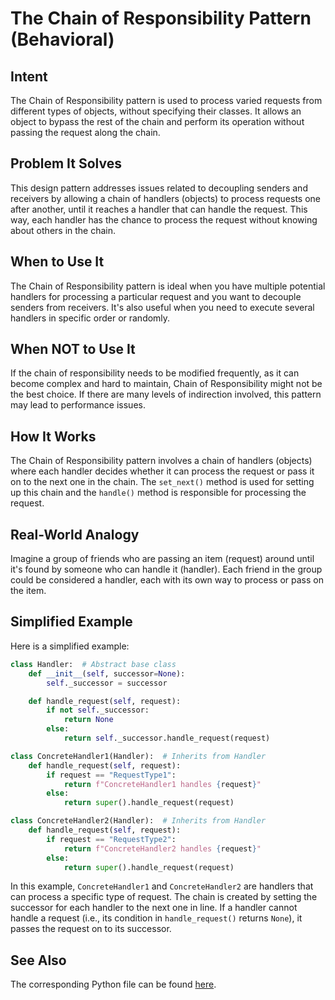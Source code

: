 # The Chain of Responsibility Pattern (Behavioral)

## Intent

The Chain of Responsibility pattern is used to process varied requests from different types of objects, without specifying their classes. It allows an object to bypass the rest of the chain and perform its operation without passing the request along the chain.

## Problem It Solves

This design pattern addresses issues related to decoupling senders and receivers by allowing a chain of handlers (objects) to process requests one after another, until it reaches a handler that can handle the request. This way, each handler has the chance to process the request without knowing about others in the chain.

## When to Use It

The Chain of Responsibility pattern is ideal when you have multiple potential handlers for processing a particular request and you want to decouple senders from receivers. It's also useful when you need to execute several handlers in specific order or randomly.

## When NOT to Use It

If the chain of responsibility needs to be modified frequently, as it can become complex and hard to maintain, Chain of Responsibility might not be the best choice. If there are many levels of indirection involved, this pattern may lead to performance issues.

## How It Works

The Chain of Responsibility pattern involves a chain of handlers (objects) where each handler decides whether it can process the request or pass it on to the next one in the chain. The `set_next()` method is used for setting up this chain and the `handle()` method is responsible for processing the request.

## Real-World Analogy

Imagine a group of friends who are passing an item (request) around until it's found by someone who can handle it (handler). Each friend in the group could be considered a handler, each with its own way to process or pass on the item.

## Simplified Example

Here is a simplified example:

```python
class Handler:  # Abstract base class
    def __init__(self, successor=None):
        self._successor = successor

    def handle_request(self, request):
        if not self._successor:
            return None
        else:
            return self._successor.handle_request(request)

class ConcreteHandler1(Handler):  # Inherits from Handler
    def handle_request(self, request):
        if request == "RequestType1":
            return f"ConcreteHandler1 handles {request}"
        else:
            return super().handle_request(request)

class ConcreteHandler2(Handler):  # Inherits from Handler
    def handle_request(self, request):
        if request == "RequestType2":
            return f"ConcreteHandler2 handles {request}"
        else:
            return super().handle_request(request)
```

In this example, `ConcreteHandler1` and `ConcreteHandler2` are handlers that can process a specific type of request. The chain is created by setting the successor for each handler to the next one in line. If a handler cannot handle a request (i.e., its condition in `handle_request()` returns `None`), it passes the request on to its successor.

## See Also

The corresponding Python file can be found [here](https://github.com/taggedzi/python-design-pattern-rag/blob/main/patterns/behavioral/chain_of_responsibility.py).
